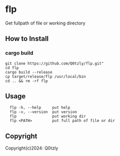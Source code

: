 # flp
Get fullpath of file or working directory

## How to Install
### cargo build
```
git clone https://github.com/Q0tzly/flp.git"
cd flp
cargo build --release
cp target/release/flp /usr/local/bin
cd .. && rm -rf flp
```

## Usage
```
  flp -h, --help     put help
  flp -v, --version  put version
  flp                put working dir
  flp <PATH>         put full path of file or dir
```

## Copyright
Copyright(c)2024: Q0tzly
